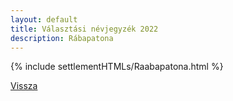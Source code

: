 ```yaml
---
layout: default
title: Választási névjegyzék 2022
description: Rábapatona
---
```


{% include settlementHTMLs/Raabapatona.html %}

[Vissza](./)
